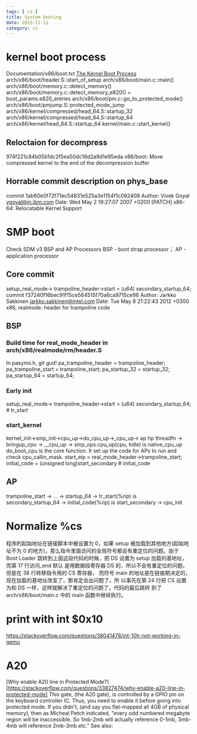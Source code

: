 ```yaml
---
tags: [ cs ] 
title: System booting
date: 2015-11-12
category: cs
---
```


# kernel boot process
Documentation/x86/boot.txt
[The Kernel Boot Process](https://manybutfinite.com/post/kernel-boot-process/)
arch/x86/boot/header.S::start_of_setup
arch/x86/boot/main.c::main()
	arch/x86/boot/memory.c::detect_memory()
	arch/x86/boot/memory.c::detect_memory_e820() = boot_params.e820_entries
	arch/x86/boot/pm.c::go_to_protected_mode()
arch/x86/boot/pmjump.S::protected_mode_jump
arch/x86/kernel/compressed/head_64.S::startup_32
arch/x86/kernel/compressed/head_64.S::startup_64
arch/x86/kernel/head_64.S::startup_64
kernel/main.c::start_kernel()
## Reloctaion for decompress
974f221c84b05b1dc2f5ea50dc16d2a9d1e95eda
x86/boot: Move compressed kernel to the end of the decompression buffer
## Horrable commit description on phys_base
commit 1ab60e0f72f71ec54831e525a3e1154f1c092408
Author: Vivek Goyal <vgoyal@in.ibm.com>
Date:   Wed May 2 19:27:07 2007 +0200
    [PATCH] x86-64: Relocatable Kernel Support

# SMP boot
Check SDM v3 BSP and AP Processors
BSP - boot strap processor； AP - application processor
## Core commit
setup_real_mode-> trampoline_header->start = (u64) secondary_startup_64;
commit f37240f16bec91f15ce564515f70a6ca9715ce96
Author: Jarkko Sakkinen <jarkko.sakkinen@intel.com>
Date:   Tue May 8 21:22:43 2012 +0300
    x86, realmode: header for trampoline code
## BSP
### Build time for real_mode_header in arch/x86/realmode/rm/header.S
In pasyms.h, git gud!
pa_trampoline_header = trampoline_header;
pa_trampoline_start = trampoline_start;
pa_startup_32 = startup_32;
pa_startup_64 = startup_64;
### Early init
setup_real_mode-> trampoline_header->start = (u64) secondary_startup_64;  # tr_start
### start_kernel
kernel_init->smp_init->cpu_up->do_cpu_up->_cpu_up->
ap hp threadfn -> bringup_cpu -> __cpu_up -> smp_ops.cpu_up(cpu, tidle) is native_cpu_up
        do_boot_cpu is the core function. It set up the code for APs to run and check cpu_callin_mask.
        start_eip = real_mode_header->trampoline_start;
        initial_code = (unsigned long)start_secondary                   # initial_code
## AP
trampoline_start -> ... -> startup_64 -> tr_start(%rip) is secondary_startup_64 -> initial_code(%rip) is start_secondary
-> cpu_init

# Normalize %cs
程序的起始地址在链接脚本中被设置为 0，如果 setup 被加载到其他地方(起始地
址不为 0 的地方)，那么指令里面访问的全局符号都会有重定位的问题。由于 Boot Loader
跳转到上面这段代码的时候，把 DS 设置为 setup 加载的基地址，而第 17 行访问_end 默认
是用数据段寄存器 DS 的，所以不会有重定位的问题。但是在 38 行转移指令用的 CS 寄存器，
而符号 main 的地址是在链接期决定的，现在加载的基地址改变了，那肯定会出问题了。所
以事先在第 24 行把 CS 设置为和 DS 一样，这样就解决了重定位的问题了。代码的最后跳转
到了 arch/x86/boot/main.c 中的 main 函数中继续执行。

# print with int $0x10
https://stackoverflow.com/questions/38041478/int-10h-not-working-in-qemu

# A20
[Why enable A20 line in Protected Mode?][https://stackoverflow.com/questions/33827474/why-enable-a20-line-in-protected-mode]
This gate, (the A20 gate), is controlled by a GPIO pin on the keyboard controller IC. Thus, you need to enable it before going into protected mode. If you didn't, (and say you flat-mapped all 4GB of physical memory), then as Micheal Petch indicated, "every odd numbered megabyte region will be inaccessible. So 1mb-2mb will actually reference 0-1mb, 3mb-4mb will reference 2mb-3mb etc." See also:

